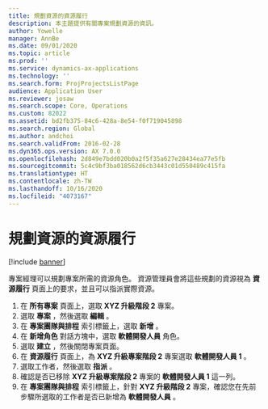 ```yaml
---
title: 規劃資源的資源履行
description: 本主題提供有關專案規劃資源的資訊。
author: Yowelle
manager: AnnBe
ms.date: 09/01/2020
ms.topic: article
ms.prod: ''
ms.service: dynamics-ax-applications
ms.technology: ''
ms.search.form: ProjProjectsListPage
audience: Application User
ms.reviewer: josaw
ms.search.scope: Core, Operations
ms.custom: 82022
ms.assetid: bd2fb375-84c6-428a-8e54-f0f719045898
ms.search.region: Global
ms.author: andchoi
ms.search.validFrom: 2016-02-28
ms.dyn365.ops.version: AX 7.0.0
ms.openlocfilehash: 2d849e7bdd020b0a2f5f35a627e28434ea77e5fb
ms.sourcegitcommit: 5c4c9bf3ba018562d6cb3443c01d550489c415fa
ms.translationtype: HT
ms.contentlocale: zh-TW
ms.lasthandoff: 10/16/2020
ms.locfileid: "4073167"
---
```

# <a name="resource-fulfillment-for-planned-resources"></a>規劃資源的資源履行

[!include [banner](../includes/banner.md)]

專案經理可以規劃專案所需的資源角色。 資源管理員會將這些規劃的資源視為 **資源履行** 頁面上的要求，並且可以指派實際資源。

1. 在 **所有專案** 頁面上，選取 **XYZ 升級階段 2** 專案。
2. 選取 **專案** ，然後選取 **編輯** 。
3. 在 **專案團隊與排程** 索引標籤上，選取 **新增** 。
4. 在 **新增角色** 對話方塊中，選取 **軟體開發人員** 角色。
5. 選取 **建立** ，然後關閉專案頁面。
6. 在 **資源履行** 頁面上，為 **XYZ 升級專案階段 2** 專案選取 **軟體開發人員 1** 。
7. 選取工作者，然後選取 **指派** 。
8. 確認是否已移除 **XYZ 升級專案階段 2** 專案的 **軟體開發人員 1** 這一列。
9. 在 **專案團隊與排程** 索引標籤上，針對 **XYZ 升級階段 2** 專案，確認您在先前步驟所選取的工作者是否已新增為 **軟體開發人員** 。
